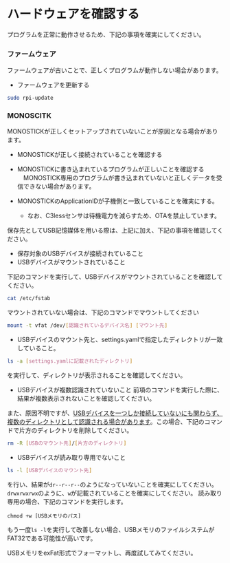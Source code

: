 # ハードウェアを確認する

プログラムを正常に動作させるため、下記の事項を確実にしてください。

### ファームウェア

ファームウェアが古いことで、正しくプログラムが動作しない場合があります。

- ファームウェアを更新する

```sh
sudo rpi-update
```

### MONOSCITK
MONOSTICKが正しくセットアップされていないことが原因となる場合があります。

- MONOSTICKが正しく接続されていることを確認する

- MONOSTICKに書き込まれているプログラムが正しいことを確認する
　MONOSTICK専用のプログラムが書き込まれていないと正しくデータを受信できない場合があります。

- MONOSTICKのApplicationIDが子機側と一致していることを確実にする。
  - なお、C3lessセンサは待機電力を減らすため、OTAを禁止しています。

保存先としてUSB記憶媒体を用いる際は、上記に加え、下記の事項を確認してください。

- 保存対象のUSBデバイスが接続されていること
- USBデバイスがマウントされていること

下記のコマンドを実行して、USBデバイスがマウントされていることを確認してください。

```sh
cat /etc/fstab
```

マウントされていない場合は、下記のコマンドでマウントしてください

```sh
mount -t vfat /dev/[認識されているデバイス名] [マウント先]
```

- USBデバイスのマウント先と、settings.yamlで指定したディレクトリが一致していること。

```sh
ls -a [settings.yamlに記載されたディレクトリ]
```

を実行して、ディレクトリが表示されることを確認してください。

- USBデバイスが複数認識されていないこと
前項のコマンドを実行した際に、結果が複数表示されないことを確認してください。

また、原因不明ですが、<u>USBデバイスを一つしか接続していないにも関わらず、複数のディレクトリとして認識される場合があります</u>。この場合、下記のコマンドで片方のディレクトリを削除してください。

```sh
rm -R [USBのマウント先]/[片方のディレクトリ]
```

- USBデバイスが読み取り専用でないこと

```sh
ls -l [USBデバイスのマウント先]
```
を行い、結果が`dr--r--r--`のようになっていないことを確実にしてください。
`drwxrwxrwx`のように、`w`が記載されていることを確実にしてください。
読み取り専用の場合、下記のコマンドを実行します。

```
chmod +w [USBメモリのパス]
```

もう一度`ls -l`を実行して改善しない場合、USBメモリのファイルシステムがFAT32である可能性が高いです。

USBメモリをexFat形式でフォーマットし、再度試してみてください。
